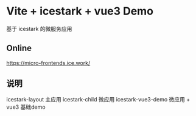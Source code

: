 # Vite + icestark + vue3 Demo

基于 icestark 的微服务应用

## Online

https://micro-frontends.ice.work/


## 说明
icestark-layout 主应用
icestark-child 微应用
icestark-vue3-demo 微应用 + vue3 基础demo